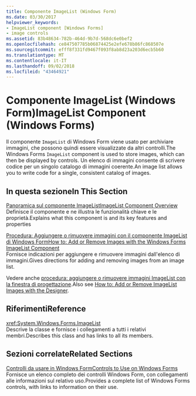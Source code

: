 ```yaml
---
title: Componente ImageList (Windows Form)
ms.date: 03/30/2017
helpviewer_keywords:
- ImageList component [Windows Forms]
- image controls
ms.assetid: 83b48634-782b-464d-9b7d-568dc6e0bef2
ms.openlocfilehash: ce847507785b06874425e2efe678b86fc868507e
ms.sourcegitcommit: efff8f331fd9467f093f8ab8d23a203d6ecb5b60
ms.translationtype: MT
ms.contentlocale: it-IT
ms.lasthandoff: 09/02/2018
ms.locfileid: "43464921"
---
```

# <a name="imagelist-component-windows-forms"></a><span data-ttu-id="f9fd0-102">Componente ImageList (Windows Form)</span><span class="sxs-lookup"><span data-stu-id="f9fd0-102">ImageList Component (Windows Forms)</span></span>
<span data-ttu-id="f9fd0-103">Il componente `ImageList` di Windows Form viene usato per archiviare immagini, che possono quindi essere visualizzate da altri controlli.</span><span class="sxs-lookup"><span data-stu-id="f9fd0-103">The Windows Forms `ImageList` component is used to store images, which can then be displayed by controls.</span></span> <span data-ttu-id="f9fd0-104">Un elenco di immagini consente di scrivere codice per un singolo catalogo di immagini coerente.</span><span class="sxs-lookup"><span data-stu-id="f9fd0-104">An image list allows you to write code for a single, consistent catalog of images.</span></span>  
  
## <a name="in-this-section"></a><span data-ttu-id="f9fd0-105">In questa sezione</span><span class="sxs-lookup"><span data-stu-id="f9fd0-105">In This Section</span></span>  
 [<span data-ttu-id="f9fd0-106">Panoramica sul componente ImageList</span><span class="sxs-lookup"><span data-stu-id="f9fd0-106">ImageList Component Overview</span></span>](../../../../docs/framework/winforms/controls/imagelist-component-overview-windows-forms.md)  
 <span data-ttu-id="f9fd0-107">Definisce il componente e ne illustra le funzionalità chiave e le proprietà.</span><span class="sxs-lookup"><span data-stu-id="f9fd0-107">Explains what this component is and its key features and properties</span></span>  
  
 [<span data-ttu-id="f9fd0-108">Procedura: Aggiungere o rimuovere immagini con il componente ImageList di Windows Form</span><span class="sxs-lookup"><span data-stu-id="f9fd0-108">How to: Add or Remove Images with the Windows Forms ImageList Component</span></span>](../../../../docs/framework/winforms/controls/how-to-add-or-remove-images-with-the-windows-forms-imagelist-component.md)  
 <span data-ttu-id="f9fd0-109">Fornisce indicazioni per aggiungere e rimuovere immagini dall'elenco di immagini.</span><span class="sxs-lookup"><span data-stu-id="f9fd0-109">Gives directions for adding and removing images from an image list.</span></span>  
  
 <span data-ttu-id="f9fd0-110">Vedere anche [procedura: aggiungere o rimuovere immagini ImageList con la finestra di progettazione](how-to-add-or-remove-imagelist-images-with-the-designer.md).</span><span class="sxs-lookup"><span data-stu-id="f9fd0-110">Also see [How to: Add or Remove ImageList Images with the Designer](how-to-add-or-remove-imagelist-images-with-the-designer.md).</span></span>  
  
## <a name="reference"></a><span data-ttu-id="f9fd0-111">Riferimenti</span><span class="sxs-lookup"><span data-stu-id="f9fd0-111">Reference</span></span>  
 <xref:System.Windows.Forms.ImageList>  
 <span data-ttu-id="f9fd0-112">Descrive la classe e fornisce i collegamenti a tutti i relativi membri.</span><span class="sxs-lookup"><span data-stu-id="f9fd0-112">Describes this class and has links to all its members.</span></span>  
  
## <a name="related-sections"></a><span data-ttu-id="f9fd0-113">Sezioni correlate</span><span class="sxs-lookup"><span data-stu-id="f9fd0-113">Related Sections</span></span>  
 [<span data-ttu-id="f9fd0-114">Controlli da usare in Windows Form</span><span class="sxs-lookup"><span data-stu-id="f9fd0-114">Controls to Use on Windows Forms</span></span>](../../../../docs/framework/winforms/controls/controls-to-use-on-windows-forms.md)  
 <span data-ttu-id="f9fd0-115">Fornisce un elenco completo dei controlli Windows Form, con collegamenti alle informazioni sul relativo uso.</span><span class="sxs-lookup"><span data-stu-id="f9fd0-115">Provides a complete list of Windows Forms controls, with links to information on their use.</span></span>
